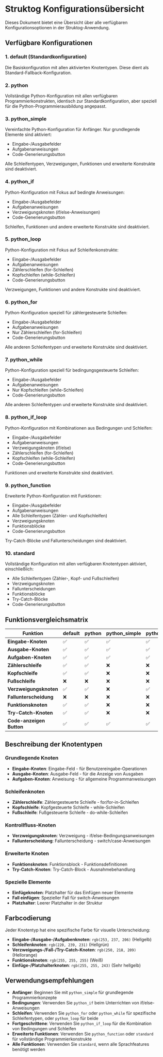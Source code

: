 
# Struktog Konfigurationsübersicht

Dieses Dokument bietet eine Übersicht über alle verfügbaren Konfigurationsoptionen in der Struktog-Anwendung.

## Verfügbare Konfigurationen

### 1. **default** (Standardkonfiguration)
Die Basiskonfiguration mit allen aktivierten Knotentypen. Diese dient als Standard-Fallback-Konfiguration.

### 2. **python** 
Vollständige Python-Konfiguration mit allen verfügbaren Programmierkonstrukten, identisch zur Standardkonfiguration, aber speziell für die Python-Programmierausbildung angepasst.

### 3. **python_simple**
Vereinfachte Python-Konfiguration für Anfänger. Nur grundlegende Elemente sind aktiviert:
- Eingabe-/Ausgabefelder
- Aufgabenanweisungen
- Code-Generierungsbutton

Alle Schleifentypen, Verzweigungen, Funktionen und erweiterte Konstrukte sind deaktiviert.

### 4. **python_if**
Python-Konfiguration mit Fokus auf bedingte Anweisungen:
- Eingabe-/Ausgabefelder
- Aufgabenanweisungen  
- Verzweigungsknoten (if/else-Anweisungen)
- Code-Generierungsbutton

Schleifen, Funktionen und andere erweiterte Konstrukte sind deaktiviert.

### 5. **python_loop**
Python-Konfiguration mit Fokus auf Schleifenkonstrukte:
- Eingabe-/Ausgabefelder
- Aufgabenanweisungen
- Zählerschleifen (for-Schleifen)
- Kopfschleifen (while-Schleifen)
- Code-Generierungsbutton

Verzweigungen, Funktionen und andere Konstrukte sind deaktiviert.

### 6. **python_for**
Python-Konfiguration speziell für zählergesteuerte Schleifen:
- Eingabe-/Ausgabefelder
- Aufgabenanweisungen
- Nur Zählerschleifen (for-Schleifen)
- Code-Generierungsbutton

Alle anderen Schleifentypen und erweiterte Konstrukte sind deaktiviert.

### 7. **python_while**
Python-Konfiguration speziell für bedingungsgesteuerte Schleifen:
- Eingabe-/Ausgabefelder
- Aufgabenanweisungen
- Nur Kopfschleifen (while-Schleifen)
- Code-Generierungsbutton

Alle anderen Schleifentypen und erweiterte Konstrukte sind deaktiviert.

### 8. **python_if_loop**
Python-Konfiguration mit Kombinationen aus Bedingungen und Schleifen:
- Eingabe-/Ausgabefelder
- Aufgabenanweisungen
- Verzweigungsknoten (if/else)
- Zählerschleifen (for-Schleifen)
- Kopfschleifen (while-Schleifen)
- Code-Generierungsbutton

Funktionen und erweiterte Konstrukte sind deaktiviert.

### 9. **python_function**
Erweiterte Python-Konfiguration mit Funktionen:
- Eingabe-/Ausgabefelder
- Aufgabenanweisungen
- Alle Schleifentypen (Zähler- und Kopfschleifen)
- Verzweigungsknoten
- Funktionsblöcke
- Code-Generierungsbutton

Try-Catch-Blöcke und Fallunterscheidungen sind deaktiviert.

### 10. **standard**
Vollständige Konfiguration mit allen verfügbaren Knotentypen aktiviert, einschließlich:
- Alle Schleifentypen (Zähler-, Kopf- und Fußschleifen)
- Verzweigungsknoten
- Fallunterscheidungen
- Funktionsblöcke
- Try-Catch-Blöcke
- Code-Generierungsbutton

## Funktionsvergleichsmatrix

| Funktion | default | python | python_simple | python_if | python_loop | python_for | python_while | python_if_loop | python_function | standard |
|----------|---------|--------|---------------|-----------|-------------|------------|--------------|----------------|-----------------|----------|
| **Eingabe-Knoten** | ✅ | ✅ | ✅ | ✅ | ✅ | ✅ | ✅ | ✅ | ✅ | ✅ |
| **Ausgabe-Knoten** | ✅ | ✅ | ✅ | ✅ | ✅ | ✅ | ✅ | ✅ | ✅ | ✅ |
| **Aufgaben-Knoten** | ✅ | ✅ | ✅ | ✅ | ✅ | ✅ | ✅ | ✅ | ✅ | ✅ |
| **Zählerschleife** | ✅ | ✅ | ❌ | ❌ | ✅ | ✅ | ❌ | ✅ | ✅ | ✅ |
| **Kopfschleife** | ✅ | ✅ | ❌ | ❌ | ✅ | ❌ | ✅ | ✅ | ✅ | ✅ |
| **Fußschleife** | ❌ | ❌ | ❌ | ❌ | ❌ | ❌ | ❌ | ❌ | ❌ | ✅ |
| **Verzweigungsknoten** | ✅ | ✅ | ❌ | ✅ | ❌ | ❌ | ❌ | ✅ | ✅ | ✅ |
| **Fallunterscheidung** | ❌ | ❌ | ❌ | ❌ | ❌ | ❌ | ❌ | ❌ | ❌ | ✅ |
| **Funktionsknoten** | ✅ | ✅ | ❌ | ❌ | ❌ | ❌ | ❌ | ❌ | ✅ | ✅ |
| **Try-Catch-Knoten** | ✅ | ✅ | ❌ | ❌ | ❌ | ❌ | ❌ | ❌ | ❌ | ✅ |
| **Code-anzeigen Button** | ✅ | ✅ | ✅ | ✅ | ✅ | ✅ | ✅ | ✅ | ✅ | ✅ |

## Beschreibung der Knotentypen

### Grundlegende Knoten
- **Eingabe-Knoten**: Eingabe-Feld - für Benutzereingabe-Operationen
- **Ausgabe-Knoten**: Ausgabe-Feld - für die Anzeige von Ausgaben
- **Aufgaben-Knoten**: Anweisung - für allgemeine Programmanweisungen

### Schleifenknoten
- **Zählerschleife**: Zählergesteuerte Schleife - for/for-in-Schleifen
- **Kopfschleife**: Kopfgesteuerte Schleife - while-Schleifen
- **Fußschleife**: Fußgesteuerte Schleife - do-while-Schleifen

### Kontrollfluss-Knoten
- **Verzweigungsknoten**: Verzweigung - if/else-Bedingungsanweisungen
- **Fallunterscheidung**: Fallunterscheidung - switch/case-Anweisungen

### Erweiterte Knoten
- **Funktionsknoten**: Funktionsblock - Funktionsdefinitionen
- **Try-Catch-Knoten**: Try-Catch-Block - Ausnahmebehandlung

### Spezielle Elemente
- **Einfügeknoten**: Platzhalter für das Einfügen neuer Elemente
- **Fall einfügen**: Spezieller Fall für switch-Anweisungen
- **Platzhalter**: Leerer Platzhalter in der Struktur

## Farbcodierung

Jeder Knotentyp hat eine spezifische Farbe für visuelle Unterscheidung:
- **Eingabe-/Ausgabe-/Aufgabenknoten**: `rgb(253, 237, 206)` (Hellgelb)
- **Schleifenknoten**: `rgb(220, 239, 231)` (Hellgrün)
- **Verzweigungs-/Fall-/Try-Catch-Knoten**: `rgb(250, 218, 209)` (Hellorange)
- **Funktionsknoten**: `rgb(255, 255, 255)` (Weiß)
- **Einfüge-/Platzhalterknoten**: `rgb(255, 255, 243)` (Sehr hellgelb)

## Verwendungsempfehlungen

- **Anfänger**: Beginnen Sie mit `python_simple` für grundlegende Programmierkonzepte
- **Bedingungen**: Verwenden Sie `python_if` beim Unterrichten von if/else-Anweisungen
- **Schleifen**: Verwenden Sie `python_for` oder `python_while` für spezifische Schleifentypen, oder `python_loop` für beide
- **Fortgeschrittene**: Verwenden Sie `python_if_loop` für die Kombination von Bedingungen und Schleifen
- **Erweiterte Funktionen**: Verwenden Sie `python_function` oder `standard` für vollständige Programmierkonstrukte
- **Alle Funktionen**: Verwenden Sie `standard`, wenn alle Sprachfeatures benötigt werden

